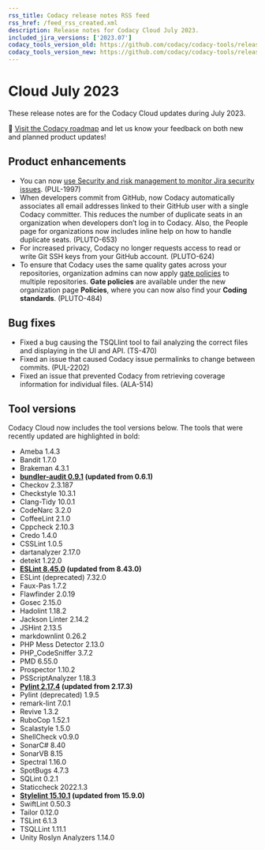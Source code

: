 ```yaml
---
rss_title: Codacy release notes RSS feed
rss_href: /feed_rss_created.xml
description: Release notes for Codacy Cloud July 2023.
included_jira_versions: ['2023.07']
codacy_tools_version_old: https://github.com/codacy/codacy-tools/releases/tag/7.5.46
codacy_tools_version_new: https://github.com/codacy/codacy-tools/releases/tag/7.6.39
---
```


# Cloud July 2023

These release notes are for the Codacy Cloud updates during July 2023.

📢 [Visit the Codacy roadmap](https://roadmap.codacy.com) and <span class="skip-vale">let us know</span> your feedback on both new and planned product updates!

<!--TODO Check these issues manually

Jira issues without release notes

Epics:
-   https://codacy.atlassian.net/browse/HRZ-286
-   https://codacy.atlassian.net/browse/HRZ-180
-   https://codacy.atlassian.net/browse/CY-6855

Jira issues with disabled release notes

Epics:
-   https://codacy.atlassian.net/browse/PUL-2199
-   https://codacy.atlassian.net/browse/PUL-2104
-   https://codacy.atlassian.net/browse/HRZ-282
-   https://codacy.atlassian.net/browse/HRZ-281
-   https://codacy.atlassian.net/browse/HRZ-265
-   https://codacy.atlassian.net/browse/HRZ-126
-   https://codacy.atlassian.net/browse/HRZ-86
-   https://codacy.atlassian.net/browse/ALA-464
-   https://codacy.atlassian.net/browse/ALA-460
-   https://codacy.atlassian.net/browse/ALA-451
-   https://codacy.atlassian.net/browse/ALA-282
-   https://codacy.atlassian.net/browse/ALA-151
-   https://codacy.atlassian.net/browse/ALA-110
Bugs and other issues:
-   https://codacy.atlassian.net/browse/TS-500
-   https://codacy.atlassian.net/browse/TS-496
-   https://codacy.atlassian.net/browse/TS-494
-   https://codacy.atlassian.net/browse/TS-488
-   https://codacy.atlassian.net/browse/TS-483
-   https://codacy.atlassian.net/browse/TS-482
-   https://codacy.atlassian.net/browse/TS-481
-   https://codacy.atlassian.net/browse/TS-480
-   https://codacy.atlassian.net/browse/TS-479
-   https://codacy.atlassian.net/browse/TS-478
-   https://codacy.atlassian.net/browse/TS-475
-   https://codacy.atlassian.net/browse/TS-474
-   https://codacy.atlassian.net/browse/TS-472
-   https://codacy.atlassian.net/browse/TS-471
-   https://codacy.atlassian.net/browse/TS-469
-   https://codacy.atlassian.net/browse/TS-465
-   https://codacy.atlassian.net/browse/TS-461
-   https://codacy.atlassian.net/browse/TS-460
-   https://codacy.atlassian.net/browse/TS-456
-   https://codacy.atlassian.net/browse/TS-451
-   https://codacy.atlassian.net/browse/TS-450
-   https://codacy.atlassian.net/browse/TS-436
-   https://codacy.atlassian.net/browse/TS-422
-   https://codacy.atlassian.net/browse/TS-399
-   https://codacy.atlassian.net/browse/TS-336
-   https://codacy.atlassian.net/browse/TS-313
-   https://codacy.atlassian.net/browse/PUL-2201
-   https://codacy.atlassian.net/browse/PUL-2186
-   https://codacy.atlassian.net/browse/PUL-2182
-   https://codacy.atlassian.net/browse/PUL-2174
-   https://codacy.atlassian.net/browse/PUL-2172
-   https://codacy.atlassian.net/browse/IO-731
-   https://codacy.atlassian.net/browse/IO-664
-   https://codacy.atlassian.net/browse/HRZ-304
-   https://codacy.atlassian.net/browse/HRZ-300
-   https://codacy.atlassian.net/browse/HRZ-299
-   https://codacy.atlassian.net/browse/HRZ-298
-   https://codacy.atlassian.net/browse/HRZ-291
-   https://codacy.atlassian.net/browse/ALA-490
-   https://codacy.atlassian.net/browse/ALA-489
-   https://codacy.atlassian.net/browse/ALA-482
-->

## Product enhancements

-   You can now [use Security and risk management to monitor Jira security issues](../../organizations/managing-security-and-risk.md#managing-integrations). (PUL-1997)
-   When developers commit from GitHub, now Codacy automatically associates all email addresses linked to their GitHub user with a single Codacy committer. This reduces the number of duplicate seats in an organization when developers don’t log in to Codacy. Also, the People page for organizations now includes inline help on how to handle duplicate seats. (PLUTO-653)
-   For increased privacy, Codacy no longer requests access to read or write Git SSH keys from your GitHub account. (PLUTO-624)
-   To ensure that Codacy uses the same quality gates across your repositories, organization admins can now apply [gate policies](../../organizations/using-gate-policies.md) to multiple repositories. **Gate policies** are available under the new organization page **Policies**, where you can now also find your **Coding standards**. (PLUTO-484)

## Bug fixes

-   Fixed a bug causing the TSQLlint tool to fail analyzing the correct files and displaying in the UI and API. (TS-470)
-   Fixed an issue that caused Codacy issue permalinks to change between commits. (PUL-2202)
-   Fixed an issue that prevented Codacy from retrieving coverage information for individual files. (ALA-514)

## Tool versions

Codacy Cloud now includes the tool versions below. The tools that were recently updated are highlighted in bold:

-   Ameba 1.4.3
-   Bandit 1.7.0
-   Brakeman 4.3.1
-   **[bundler-audit 0.9.1](https://github.com/rubysec/bundler-audit/releases/tag/v0.9.1) (updated from 0.6.1)**
-   Checkov 2.3.187
-   Checkstyle 10.3.1
-   Clang-Tidy 10.0.1
-   CodeNarc 3.2.0
-   CoffeeLint 2.1.0
-   Cppcheck 2.10.3
-   Credo 1.4.0
-   CSSLint 1.0.5
-   dartanalyzer 2.17.0
-   detekt 1.22.0
-   **[ESLint 8.45.0](https://github.com/eslint/eslint/releases/tag/v8.45.0) (updated from 8.43.0)**
-   ESLint (deprecated) 7.32.0
-   Faux-Pas 1.7.2
-   Flawfinder 2.0.19
-   Gosec 2.15.0
-   Hadolint 1.18.2
-   Jackson Linter 2.14.2
-   JSHint 2.13.5
-   markdownlint 0.26.2
-   PHP Mess Detector 2.13.0
-   PHP_CodeSniffer 3.7.2
-   PMD 6.55.0
-   Prospector 1.10.2
-   PSScriptAnalyzer 1.18.3
-   **[Pylint 2.17.4](https://github.com/pylint-dev/pylint/releases/tag/v2.17.4) (updated from 2.17.3)**
-   Pylint (deprecated) 1.9.5
-   remark-lint 7.0.1
-   Revive 1.3.2
-   RuboCop 1.52.1
-   Scalastyle 1.5.0
-   ShellCheck v0.9.0
-   SonarC# 8.40
-   SonarVB 8.15
-   Spectral 1.16.0
-   SpotBugs 4.7.3
-   SQLint 0.2.1
-   Staticcheck 2022.1.3
-   **[Stylelint 15.10.1](https://github.com/stylelint/stylelint/releases/tag/15.10.1) (updated from 15.9.0)**
-   SwiftLint 0.50.3
-   Tailor 0.12.0
-   TSLint 6.1.3
-   TSQLLint 1.11.1
-   Unity Roslyn Analyzers 1.14.0
